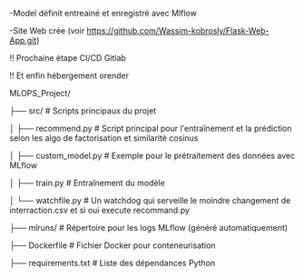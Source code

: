
 
-Model définit entreainé et enregistré avec Mlflow

-Site Web crée (voir https://github.com/Wassim-kobrosly/Flask-Web-App.git)

!! Prochaine étape CI/CD Gitlab 

!! Et enfin hébergement orender


MLOPS_Project/

├── src/                     # Scripts principaux du projet

│   ├── recommend.py         # Script principal pour l'entraînement et la prédiction selon les algo de factorisation et similaritè cosinus

│   ├── custom_model.py      # Exemple pour le prétraitement des données avec MLflow

│   ├── train.py             # Entraînement du modèle

│   └── watchfile.py         # Un watchdog qui serveille le moindre changement de interraction.csv et si oui execute recommand.py

├── mlruns/                  # Répertoire pour les logs MLflow (généré automatiquement)

├── Dockerfile               # Fichier Docker pour conteneurisation

├── requirements.txt         # Liste des dépendances Python
